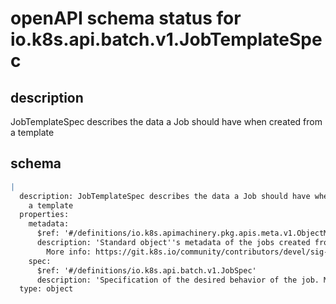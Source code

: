 # openAPI schema status for io.k8s.api.batch.v1.JobTemplateSpec

## description

JobTemplateSpec describes the data a Job should have when created from a template

## schema

```yaml
|
  description: JobTemplateSpec describes the data a Job should have when created from
    a template
  properties:
    metadata:
      $ref: '#/definitions/io.k8s.apimachinery.pkg.apis.meta.v1.ObjectMeta'
      description: 'Standard object''s metadata of the jobs created from this template.
        More info: https://git.k8s.io/community/contributors/devel/sig-architecture/api-conventions.md#metadata'
    spec:
      $ref: '#/definitions/io.k8s.api.batch.v1.JobSpec'
      description: 'Specification of the desired behavior of the job. More info: https://git.k8s.io/community/contributors/devel/sig-architecture/api-conventions.md#spec-and-status'
  type: object

```
